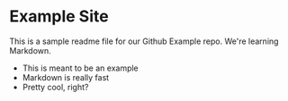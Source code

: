 # Example Site
This is a sample readme file for our Github Example repo. We're learning Markdown.

* This is meant to be an example
* Markdown is really fast
* Pretty cool, right?